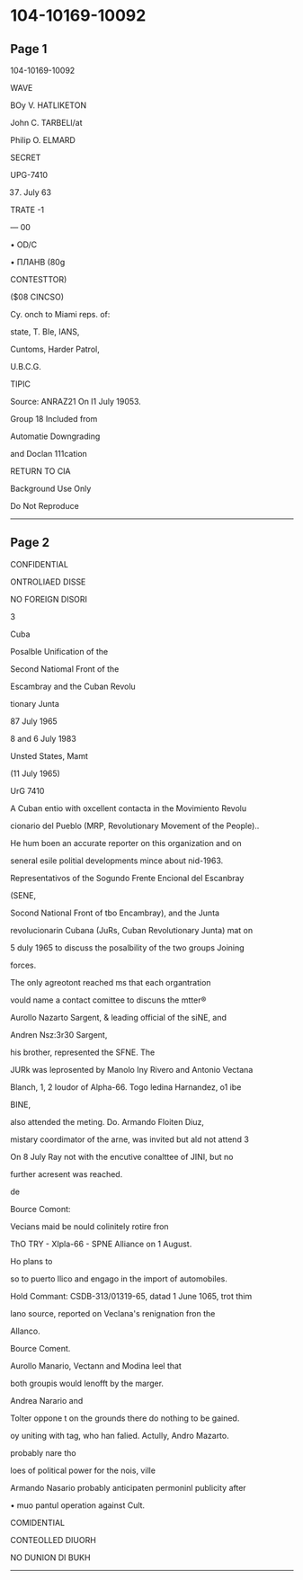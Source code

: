 # 104-10169-10092

## Page 1

104-10169-10092

WAVE

BOy V. HATLIKETON

John C. TARBELl/at

Philip O. ELMARD

SECRET

UPG-7410

37. July 63

TRATE -1

— 00

• OD/C

• ПЛАНВ (80g

CONTESTTOR)

($08 CINCSO)

Cy. onch to Miami reps. of:

state, T. BIe, IANS,

Cuntoms, Harder Patrol,

U.B.C.G.

TIPIC

Source: ANRAZ21 On I1 July 19053.

Group 18 Included from

Automatie Downgrading

and Doclan 111cation

RETURN TO CIA

Background Use Only

Do Not Reproduce

---

## Page 2

CONFIDENTIAL

ONTROLIAED DISSE

NO FOREIGN DISORI

3

Cuba

Posalble Unification of the

Second Natiomal Front of the

Escambray and the Cuban Revolu

tionary Junta

87 July 1965

8 and 6 July 1983

Unsted States, Mamt

(11 July 1965)

UrG 7410

A Cuban entio with oxcellent contacta in the Movimiento Revolu

cionario del Pueblo (MRP, Revolutionary Movement of the People)..

He hum boen an accurate reporter on this organization and on

seneral esile politial developments mince about nid-1963.

Representativos of the Sogundo Frente Encional del Escanbray

(SENE,

Socond National Front of tbo Encambray), and the Junta

revolucionarin Cubana (JuRs, Cuban Revolutionary Junta) mat on

5 duly 1965 to discuss the posalbility of the two groups Joining

forces.

The only agreotont reached ms that each organtration

vould name a contact comittee to discuns the mtter®

Aurollo Nazarto Sargent, & leading official of the siNE, and

Andren Nsz:3r30 Sargent,

his brother, represented the SFNE. The

JURk was leprosented by Manolo Iny Rivero and Antonio Vectana

Blanch, 1, 2 loudor of Alpha-66. Togo ledina Harnandez, o1 ibe

BINE,

also attended the meting. Do. Armando Floiten Diuz,

mistary coordimator of the arne, was invited but ald not attend 3

On 8 July Ray not with the encutive conalttee of JINI, but no

further acresent was reached.

de

Bource Comont:

Vecians maid be nould colinitely rotire fron

ThO TRY - XIpla-66 - SPNE Alliance on 1 August.

Ho plans to

so to puerto llico and engago in the import of automobiles.

Hold Commant: CSDB-313/01319-65, datad 1 June 1065, trot thim

lano source, reported on Veclana's renignation fron the

Allanco.

Bource Coment.

Aurollo Manario, Vectann and Modina leel that

both groupis would lenofft by the marger.

Andrea Narario and

Tolter oppone t on the grounds there do nothing to be gained.

oy uniting with tag, who han falied. Actully, Andro Mazarto.

probably nare tho

loes of political power for the nois, ville

Armando Nasario probably anticipaten permoninl publicity after

• muo pantul operation against Cult.

COMIDENTIAL

CONTEOLLED DIUORH

NO DUNION DI BUKH

---

